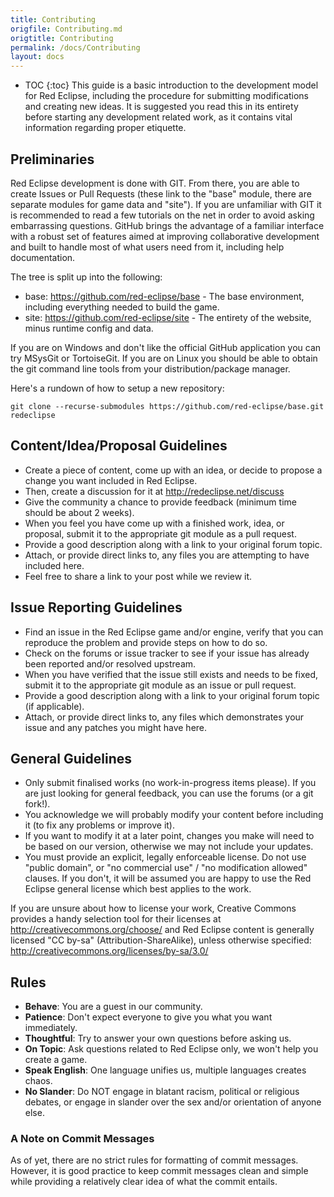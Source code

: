 ```yaml
---
title: Contributing
origfile: Contributing.md
origtitle: Contributing
permalink: /docs/Contributing
layout: docs
---
```

* TOC
{:toc}
This guide is a basic introduction to the development model for Red Eclipse, including the procedure for submitting modifications and creating new ideas. It is suggested you read this in its entirety before starting any development related work, as it contains vital information regarding proper etiquette.

## Preliminaries

Red Eclipse development is done with GIT. From there, you are able to create Issues or Pull Requests (these link to the "base" module, there are separate modules for game data and "site"). If you are unfamiliar with GIT it is recommended to read a few tutorials on the net in order to avoid asking embarrassing questions. GitHub brings the advantage of a familiar interface with a robust set of features aimed at improving collaborative development and built to handle most of what users need from it, including help documentation.

The tree is split up into the following:

* base: https://github.com/red-eclipse/base - The base environment, including everything needed to build the game.
* site: https://github.com/red-eclipse/site - The entirety of the website, minus runtime config and data.

If you are on Windows and don't like the official GitHub application you can try MSysGit or TortoiseGit. If you are on Linux you should be able to obtain the git command line tools from your distribution/package manager.

Here's a rundown of how to setup a new repository:
```
git clone --recurse-submodules https://github.com/red-eclipse/base.git redeclipse
```
## Content/Idea/Proposal Guidelines

* Create a piece of content, come up with an idea, or decide to propose a change you want included in Red Eclipse.
* Then, create a discussion for it at http://redeclipse.net/discuss
* Give the community a chance to provide feedback (minimum time should be about 2 weeks).
* When you feel you have come up with a finished work, idea, or proposal, submit it to the appropriate git module as a pull request.
* Provide a good description along with a link to your original forum topic.
* Attach, or provide direct links to, any files you are attempting to have included here.
* Feel free to share a link to your post while we review it.

## Issue Reporting Guidelines

* Find an issue in the Red Eclipse game and/or engine, verify that you can reproduce the problem and provide steps on how to do so.
* Check on the forums or issue tracker to see if your issue has already been reported and/or resolved upstream.
* When you have verified that the issue still exists and needs to be fixed, submit it to the appropriate git module as an issue or pull request.
* Provide a good description along with a link to your original forum topic (if applicable).
* Attach, or provide direct links to, any files which demonstrates your issue and any patches you might have here.

## General Guidelines

* Only submit finalised works (no work-in-progress items please). If you are just looking for general feedback, you can use the forums (or a git fork!).
* You acknowledge we will probably modify your content before including it (to fix any problems or improve it).
* If you want to modify it at a later point, changes you make will need to be based on our version, otherwise we may not include your updates.
* You must provide an explicit, legally enforceable license. Do not use "public domain", or "no commercial use" / "no modification allowed" clauses. If you don't, it will be assumed you are happy to use the Red Eclipse general license which best applies to the work.

If you are unsure about how to license your work, Creative Commons provides a handy selection tool for their licenses at http://creativecommons.org/choose/ and Red Eclipse content is generally licensed "CC by-sa" (Attribution-ShareAlike), unless otherwise specified: http://creativecommons.org/licenses/by-sa/3.0/

## Rules

* **Behave**: You are a guest in our community.
* **Patience**: Don't expect everyone to give you what you want immediately.
* **Thoughtful**: Try to answer your own questions before asking us.
* **On Topic**: Ask questions related to Red Eclipse only, we won't help you create a game.
* **Speak English**: One language unifies us, multiple languages creates chaos.
* **No Slander**: Do NOT engage in blatant racism, political or religious debates, or engage in slander over the sex and/or orientation of anyone else.

### A Note on Commit Messages

As of yet, there are no strict rules for formatting of commit messages. However, it is good practice to keep commit messages clean and simple while providing a relatively clear idea of what the commit entails.
